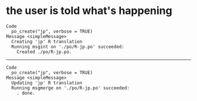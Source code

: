 # the user is told what's happening

    Code
      po_create("jp", verbose = TRUE)
    Message <simpleMessage>
      Creating 'jp' R translation
      Running msgint on './po/R-jp.po' succeeded:
        Created ./po/R-jp.po.

---

    Code
      po_create("jp", verbose = TRUE)
    Message <simpleMessage>
      Updating 'jp' R translation
      Running msgmerge on './po/R-jp.po' succeeded:
        . done.

